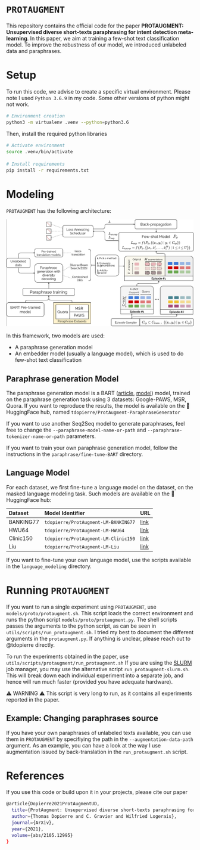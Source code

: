 # `PROTAUGMENT`

This repository contains the official code for the paper **PROTAUGMENT: Unsupervised diverse short-texts paraphrasing for intent detection meta-learning**. In this paper, we aim at training a few-shot text classification model. To improve the robustness of our model, we introduced unlabeled data and paraphrases. 

# Setup 

To run this code, we advise to create a specific virtual environment. Please note I used `Python 3.6.9` in my code. Some other versions of python might not work. 
```bash
# Environment creation
python3 -m virtualenv .venv --python=python3.6
```
Then, install the required python libraries
```bash
# Activate environment
source .venv/bin/activate

# Install requirements
pip install -r requirements.txt
```

# Modeling

``PROTAUGMENT`` has the following architecture:

![alt text](github/figures/protaugment.png)

In this framework, two models are used: 
- A paraphrase generation model
- An embedder model (usually a language model), which is used to do few-shot text classification 

## Paraphrase generation Model

The paraphrase generation model is a BART ([article](https://ai.facebook.com/research/publications/bart-denoising-sequence-to-sequence-pre-training-for-natural-language-generation-translation-and-comprehension/), [model](https://huggingface.co/facebook/bart-base)) model, trained on the paraphrase generation task using 3 datasets: Google-PAWS, MSR, Quora. If you want to reproduce the results, the model is available on the 🤗 HuggingFace hub, named `tdopierre/ProtAugment-ParaphraseGenerator`

If you want to use another Seq2Seq model to generate paraphrases, feel free to change the `--paraphrase-model-name-or-path` and `--paraphrase-tokenizer-name-or-path` parameters.

If you want to train your own paraphrase generation model, follow the instructions in the `paraphrase/fine-tune-BART` directory.

## Language Model

For each dataset, we first fine-tune a language model on the dataset, on the masked language modeling task. Such models are available on the 🤗 HuggingFace hub:

| Dataset   | Model Identifier                   | URL |
| :-------- | :-------------------------------- | :---------- |
| BANKING77 | `tdopierre/ProtAugment-LM-BANKING77` | [link](https://huggingface.co/tdopierre/ProtAugment-LM-BANKING77) |
| HWU64     | `tdopierre/ProtAugment-LM-HWU64`     | [link](https://huggingface.co/tdopierre/ProtAugment-LM-HWU64) |
| Clinic150 | `tdopierre/ProtAugment-LM-Clinic150` | [link](https://huggingface.co/tdopierre/ProtAugment-LM-Clinic150) |
| Liu       | `tdopierre/ProtAugment-LM-Liu`       | [link](https://huggingface.co/tdopierre/ProtAugment-LM-Liu)

If you want to fine-tune your own language model, use the scripts available in the `language_modeling` directory. 

# Running `PROTAUGMENT`

If you want to run a single experiment using `PROTAUGMENT`, use `models/proto/protaugment.sh`. This script loads the correct environment and runs the python script `models/proto/protaugment.py`. The shell scripts passes the arguments to the python script, as can be seen in `utils/scripts/run_protaugment.sh`. I tried my best to document the different arguments in the `protaugment.py`. If anything is unclear, please reach out to @tdopierre directly.

To run the experiments obtained in the paper, use  `utils/scripts/protaugment/run_protaugment.sh`
If you are using the [SLURM](https://slurm.schedmd.com/overview.html) job manager, you may use the alternative script `run_protaugment-slurm.sh`. This will break down each individual experiment into a separate job, and hence will run much faster (provided you have adequate hardware).

⚠️ WARNING ⚠️
This script is very long to run, as it contains all experiments reported in the paper.

## Example: Changing paraphrases source

If you have your own paraphrases of unlabeled texts available, you can use them in `PROTAUGMENT` by specifiying the path in the `--augmentation-data-path` argument. As an example, you can have a look at the way I use augmentation issued by back-translation in the `run_protaugment.sh` script.

# References

If you use this code or build upon it in your projects, please cite our paper
```bash
@article{Dopierre2021ProtAugmentUD,
  title={ProtAugment: Unsupervised diverse short-texts paraphrasing for intent detection meta-learning},
  author={Thomas Dopierre and C. Gravier and Wilfried Logerais},
  journal={ArXiv},
  year={2021},
  volume={abs/2105.12995}
}
```
